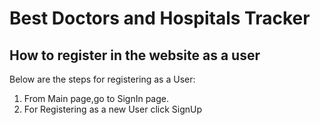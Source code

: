 # Best Doctors and Hospitals Tracker

## How to register in the website as a user

Below are the steps for registering as a User:

1. From Main page,go to SignIn page.
2. For Registering as a new User click SignUp 

